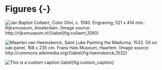 # Figures {-}

![Jan Baptist Collaert, *Color Olivi*, c. 1590. Engraving, 521 x 414 mm.. Rijksmuseum, Amsterdam. (Image source: http://rijksmuseum.nl/)\label{fig:collaert_1590}](/foo/bar.jpg)

![Maarten van Heemskerck, *Saint Luke Painting the Madonna*, 1532. Oil on oak panel, 168 x 235 cm. Frans Hals Museum, Haarlem. (Image source: http://commons.wikimedia.org/)\label{fig:heemskerck_1532}](/foo/blerg.jpg)

![This is a custom caption.\label{fig:custom_caption}](/bash/baz.jpg)

